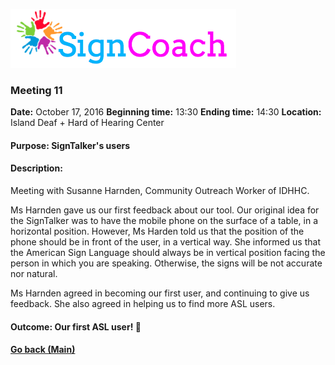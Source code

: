 ![Alt text](images/SignCoachLogo.png)

### Meeting 11

  __Date:__ October 17, 2016
  __Beginning time:__ 13:30
  __Ending time:__ 14:30
  __Location:__ Island Deaf + Hard of Hearing Center 

#### Purpose: SignTalker's users
#### Description: 

Meeting with Susanne Harnden, Community Outreach Worker of IDHHC.

Ms Harnden gave us our first feedback about our tool. Our original idea for the SignTalker was to have the mobile phone on the surface of a table, in a horizontal position. However, Ms Harden told us that the position of the phone should be in front of the user, in a vertical way. She informed us that the American Sign Language should always be in vertical position facing the person in which you are speaking. Otherwise, the signs will be not accurate nor natural.

Ms Harnden agreed in becoming our first user, and continuing to give us feedback. She also agreed in helping us to find more ASL users.

#### Outcome: Our first ASL user! :tada:

#### [Go back (Main)](https://github.com/TaniaFerman/SignTalker)